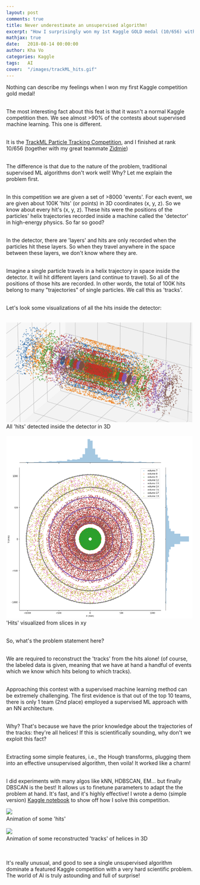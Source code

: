```yaml
---
layout: post
comments: true
title: Never underestimate an unsupervised algorithm!
excerpt: "How I surprisingly won my 1st Kaggle GOLD medal (10/656) with DBSCAN in a challenging Quantum Physics particle tracking problem"
mathjax: true
date:   2018-08-14 00:00:00
author: Kha Vo
categories: Kaggle
tags:	AI
cover:  "/images/trackML_hits.gif"
---
```


Nothing can describe my feelings when I won my first Kaggle competition gold medal! <br><br>

The most interesting fact about this feat is that it wasn't a normal Kaggle competition then. We see almost >90% of the contests about supervised machine learning. This one is different. <br><br>

It is the [TrackML Particle Tracking Competition](https://www.kaggle.com/competitions/trackml-particle-identification/leaderboard), and I finished at rank 10/656 (together with my great teammate [Zidmie](https://www.kaggle.com/zidmie)) <br><br>

The difference is that due to the nature of the problem, traditional supervised ML algorithms don't work well! Why? Let me explain the problem first. <br> <br>

In this competition we are given a set of >8000 'events'. For each event, we are given about 100K 'hits' (or points) in 3D coordinates (x, y, z). So we know about every hit's (x, y, z). These hits were the positions of the particles' helix trajectories recorded inside a machine called the 'detector' in high-energy physics. So far so good? <br><br>

In the detector, there are 'layers' and hits are only recorded when the particles hit these layers. So when they travel anywhere in the space between these layers, we don't know where they are.  <br><br>

Imagine a single particle travels in a helix trajectory in space inside the detector. It will hit different layers (and continue to travel). So all of the positions of those hits are recorded. In other words, the total of 100K hits belong to many "trajectories" of single particles. We call this as 'tracks'. <br><br>

Let's look some visualizations of all the hits inside the detector: <br> <br>


<div class="imgcap">
<img src="/images/trackML_detector_yz.png" width="500">
<div class="thecap"> All 'hits' detected inside the detector in 3D </div>
</div>
<br>


<div class="imgcap">
<img src="/images/trackML_detector_xy.png" width="500">
<div class="thecap"> 'Hits' visualized from slices in xy </div>
</div>
<br>


So, what's the problem statement here? <br> <br>

We are required to reconstruct the 'tracks' from the hits alone! (of course, the labeled data is given, meaning that we have at hand a handful of events which we know which hits belong to which tracks). <br><br>

Approaching this contest with a supervised machine learning method can be extremely challenging. The first evidence is that out of the top 10 teams, there is only 1 team (2nd place) employed a supervised ML approach with an NN architecture. <br><br>

Why? That's because we have the prior knowledge about the trajectories of the tracks: they're all helices! If this is scientifically sounding, why don't we exploit this fact? <br><br>

Extracting some simple features, i.e., the Hough transforms, plugging them into an effective unsupervised algorithm, then voila! It worked like a charm! <br><br>

I did experiments with many algos like kNN, HDBSCAN, EM... but finally DBSCAN is the best! It allows us to finetune parameters to adapt the the problem at hand. It's fast, and it's highly effective! I wrote a demo (simple version) [Kaggle notebook](https://www.kaggle.com/code/khahuras/0-53x-clustering-using-hough-features-basic) to show off how I solve this competition. 


<div class="imgcap">
<img src="/images/trackML_hits.gif" width="500">
<div class="thecap"> Animation of some 'hits' </div>
</div>
<br>


<div class="imgcap">
<img src="/images/trackML_tracks.gif" width="500">
<div class="thecap"> Animation of some reconstructed 'tracks' of helices in 3D </div>
</div>
<br>
<br>

It's really unusual, and good to see a single unsupervised algorithm dominate a featured Kaggle competition with a very hard scientific problem. The world of AI is truly astounding and full of surprise!
